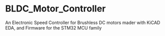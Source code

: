 # BLDC_Motor_Controller
An Electronic Speed Controller for Brushless DC motors mader with KiCAD EDA, and Firmware for the STM32 MCU family
